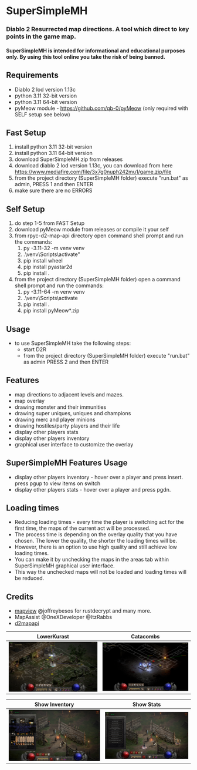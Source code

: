 # SuperSimpleMH
### Diablo 2 Resurrected map directions. A tool which direct to key points in the game map.
#### SuperSimpleMH is intended for informational and educational purposes only. By using this tool online you take the risk of being banned.

## Requirements
* Diablo 2 lod version 1.13c
* python 3.11 32-bit version
* python 3.11 64-bit version
* pyMeow module - https://github.com/qb-0/pyMeow (only required with SELF setup see below)

## Fast Setup
1) install python 3.11 32-bit version
2) install python 3.11 64-bit version 
3) download SuperSimpleMH.zip from releases
4) download diablo 2 lod version 1.13c, you can download from here https://www.mediafire.com/file/3x7g0nuph242mu1/game.zip/file
5) from the project directory (SuperSimpleMH folder) execute "run.bat" as admin, PRESS 1 and then ENTER
6) make sure there are no ERRORS

## Self Setup
1) do step 1-5 from FAST Setup
2) download pyMeow module from releases or compile it your self
3) from rpyc-d2-map-api directory open command shell prompt and run the commands:
   1) py -3.11-32 -m venv venv
   2) .\venv\Scripts\activate"
   3) pip install wheel
   4) pip install pyastar2d
   5) pip install . 
4) from the project directory (SuperSimpleMH folder) open a command shell prompt and run the commands:
   1) py -3.11-64 -m venv venv
   2) .\venv\Scripts\activate
   3) pip install .
   4) pip install pyMeow*.zip

## Usage
* to use SuperSimpleMH take the following steps:
  * start D2R
  * from the project directory (SuperSimpleMH folder) execute "run.bat" as admin PRESS 2 and then ENTER

## Features
* map directions to adjacent levels and mazes.
* map overlay
* drawing monster and their immunities
* drawing super uniques, uniques and champions
* drawing merc and player minions
* drawing hostiles/party players and their life
* display other players stats
* display other players inventory
* graphical user interface to customize the overlay

## SuperSimpleMH Features Usage
* display other players inventory - hover over a player and press insert. press pgup to view items on switch
* display other players stats - hover over a player and press pgdn.

## Loading times
* Reducing loading times - every time the player is switching act for the first time, the maps of the current act will be processed.
* The process time is depending on the overlay quality that you have chosen. The lower the quality, the shorter the loading times will be.
* However, there is an option to use high quality and still achieve low loading times.
* You can make it by unchecking the maps in the areas tab within SuperSimpleMH graphical user interface.
* This way the unchecked maps will not be loaded and loading times will be reduced.

## Credits
* [mapview](https://github.com/joffreybesos/d2r-mapview) @joffreybesos for rustdecrypt and many more.
* MapAssist @OneXDeveloper @ItzRabbs
* [d2mapapi](https://github.com/jcageman/d2mapapi)


LowerKurast                |  Catacombs
:-------------------------:|:-------------------------:
![plot](./LowerKurast.png)  |  ![plot](Catacombs.png)

Show Inventory             |  Show Stats
:-------------------------:|:-------------------------:
![plot](./ShowInventory.png)  |  ![plot](./ShowStats.png)
